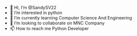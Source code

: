 - 👋 Hi, I’m @SandySV22
- 👀 I’m interested in python 
- 🌱 I’m currently learning Computer Science And Engineering 
- 💞️ I’m looking to collaborate on MNC Company 
- 📫 How to reach me Python Developer 



